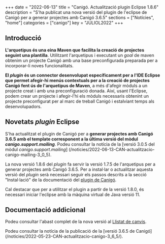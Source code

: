 +++
date = "2022-06-13"
title = "Canigó. Actualització plugin Eclipse 1.8.6"
description = "S'ha publicat una nova versió del plugin de l'eclipse de Canigó per a generar projectes amb Canigó 3.6.5"
sections = ["Notícies", "home"]
categories = ["canigo"]
key = "JULIOL2022"
+++

## Introducció

**L'arquetipus és una eina Maven que facilita la creació de projectes seguint una plantilla**. Utilitzant l'arquetipus i
executant un _goal_ de maven obtenim un projecte Canigó amb una base preconfigurada preparada per a incorporar-li noves
funcionalitats.

**El _plugin_ és un connector desenvolupat específicament per a l'IDE Eclipse que permet afegir-hi menús contextuals
per a la creació de projectes Canigó fent ús de l'arquetipus de Maven**, a més d'afegir mòduls a un projecte creat i
amb una preconfiguració donada. Així, usant l'Eclipse, podem crear un projecte i afegir-l'hi els mòduls necessaris
obtenint un projecte preconfigurat per al marc de treball Canigó i estalviant temps als desenvolupadors.

## Novetats _plugin_ Eclipse

S'ha actualitzat el plugin de Canigó per a **generar projectes amb Canigó 3.6.5 amb el template corresponent
a la última versió del mòdul _canigo.support.mailing_**. Podeu consultar la notícia de la [versió 3.0.5 del mòdul *canigo.support.mailing*]
(/noticies/2022-06-13-CAN-actualitzacio-canigo-mailing-3_0_5).

La nova versió 1.8.6 del _plugin_ fa servir la versió 1.7.5 de l'arquetipus per a generar projectes amb Canigó 3.6.5.
Per a instal·lar o actualitzar aquesta versió del _plugin_ serà necessari seguir els passos descrits a la secció
"Instal·lació" de la documentació del [plugin de Canigó](/canigo-fwk-docs/entorn-de-desenvolupament/plugin-eclipse/).

Cal destacar que per a utilitzar el plugin a partir de la versió 1.8.0, és necessari iniciar l'eclipse amb la màquina
virtual de Java versió 11.

## Documentació addicional

Podeu consultar l'abast complet de la nova versió al
[Llistat de canvis](/canigo-fwk-docs/documentacio-per-versions/3.6LTS/3.6.5/llistat-de-canvis/).

Podeu consultar la notícia de la publicació de la [versió 3.6.5 de Canigó]
(/noticies/2022-05-23-CAN-actualitzacio-canigo-3_6_5/).